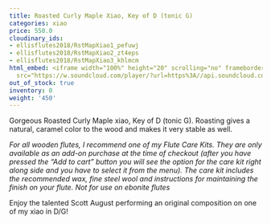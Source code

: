 ```yaml
---
title: Roasted Curly Maple Xiao, Key of D (tonic G)
categories: xiao
price: 550.0
cloudinary_ids:
- ellisflutes2018/RstMapXiao1_pefuwj
- ellisflutes2018/RstMapXiao2_zt4eps
- ellisflutes2018/RstMapXiao3_khlmcm
html_embed: <iframe width="100%" height="20" scrolling="no" frameborder="no" allow="autoplay"
  src="https://w.soundcloud.com/player/?url=https%3A//api.soundcloud.com/tracks/232506958&color=%23ff5500&inverse=false&auto_play=false&show_user=true"></iframe>
out_of_stock: true
inventory: 0
weight: '450'
---
```


Gorgeous Roasted Curly Maple xiao, Key of D (tonic G).  Roasting gives a natural, caramel color to the wood and makes it very stable as well.

*For all wooden flutes, I recommend one of my Flute Care Kits.  They are only available as an add-on purchase at the time of checkout (after you have pressed the “Add to cart” button you will see the option for the care kit right along side and you have to select it from the menu). The care kit includes the recommended wax, fine steel wool and instructions for maintaining the finish on your flute.  Not for use on ebonite flutes*

Enjoy the talented Scott August performing an original composition on one of my xiao in D/G!